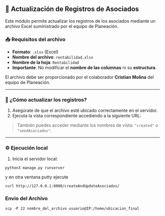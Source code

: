 ## 📄 Actualización de Registros de Asociados

Este módulo permite actualizar los registros de los asociados mediante un archivo Excel suministrado por el equipo de Planeación.

### 📥 Requisitos del archivo

- **Formato**: `.xlsx` (Excel)
- **Nombre del archivo**: `rentabilidad.xlsx`
- **Nombre de la hoja**: `Rentabilidad`
- **Importante**: No modificar el **nombre de las columnas** ni su **estructura**.

El archivo debe ser proporcionado por el colaborador **Cristian Molina** del equipo de Planeación.

---

### 🚀 ¿Cómo actualizar los registros?

1. Asegúrate de que el archivo esté ubicado correctamente en el servidor.
2. Ejecuta la vista correspondiente accediendo a la siguiente URL:


> También puedes acceder mediante los nombres de vista: `"created"` o `"seedAsociados"`.

---

### ⚙️ Ejecución local

1. Inicia el servidor local:

``` python3 manage.py runserver ```

y en otra ventana putty ejecute

```curl http://127.0.0.1:8000/createAndUpdateAsociados/```

### Envio del Archivo

```scp -P 22 nombre_del_archivo usuario@IP:/home/ubicacion_final```

